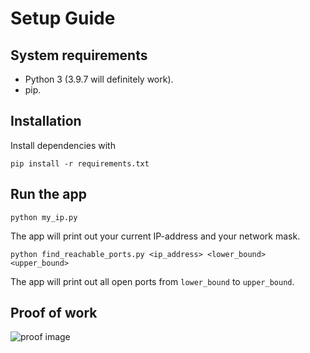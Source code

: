 # Setup Guide
## System requirements
* Python 3 (3.9.7 will definitely work).
* pip.

## Installation
Install dependencies with

`pip install -r requirements.txt`

## Run the app
`python my_ip.py`

The app will print out your current IP-address and your network mask.

`python find_reachable_ports.py <ip_address> <lower_bound> <upper_bound>`

The app will print out all open ports from `lower_bound` to `upper_bound`.

## Proof of work
![proof image](stop_and_wait_screenshot.png)
